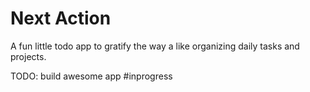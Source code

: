 # Next Action #

A fun little todo app to gratify the way a like organizing daily tasks and 
projects.

TODO: build awesome app #inprogress
